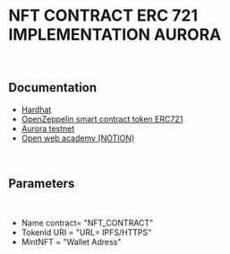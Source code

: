 <h1>NFT CONTRACT ERC 721 IMPLEMENTATION AURORA</h1><br>
<h2>Documentation</h2>
<ul>

  <li><a href="https://hardhat.org/tutorial">Hardhat</a></li>
  <li><a href="https://www.openzeppelin.com">OpenZeppelin smart contract token ERC721</a></li>
  <li><a href="https://testnet.aurora.dev">Aurora testnet</a></li>
  <li><a href="https://testnet.aurora.dev](https://ow-academy.notion.site/ow-academy/NEAR-Certified-AURORA-Developer-4734d35cfe8e4e8f87d29203abdcd076">Open web academy (NOTION)</a></li>
  
</ul><br>

<h2>Parameters</h2><br>
<ul>
  <li>Name contract= "NFT_CONTRACT"</li>
  <li>TokenId URI = "URL= IPFS/HTTPS"</li>
  <li>MintNFT = "Wallet Adress"</li>
  
</ul>



